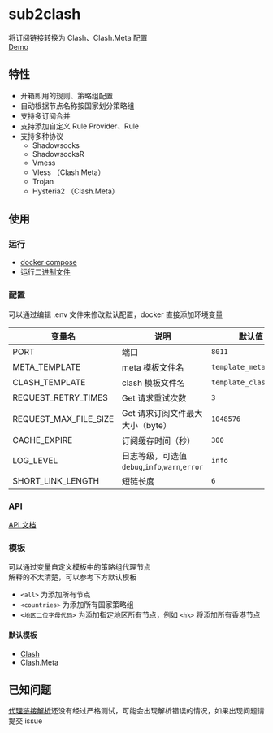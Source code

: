 # sub2clash

将订阅链接转换为 Clash、Clash.Meta 配置  
[Demo](https://www.nite07.com/sub)

## 特性

-   开箱即用的规则、策略组配置
-   自动根据节点名称按国家划分策略组
-   支持多订阅合并
-   支持添加自定义 Rule Provider、Rule
-   支持多种协议
    -   Shadowsocks
    -   ShadowsocksR
    -   Vmess
    -   Vless （Clash.Meta）
    -   Trojan
    -   Hysteria2 （Clash.Meta）

## 使用

### 运行

-   [docker compose](./docker-compose.yml)
-   运行[二进制文件](https://github.com/nitezs/sub2clash/releases/latest)

### 配置

可以通过编辑 .env 文件来修改默认配置，docker 直接添加环境变量

| 变量名                | 说明                                           | 默认值                |
| --------------------- | ---------------------------------------------- | --------------------- |
| PORT                  | 端口                                           | `8011`                |
| META_TEMPLATE         | meta 模板文件名                                | `template_meta.yaml`  |
| CLASH_TEMPLATE        | clash 模板文件名                               | `template_clash.yaml` |
| REQUEST_RETRY_TIMES   | Get 请求重试次数                               | `3`                   |
| REQUEST_MAX_FILE_SIZE | Get 请求订阅文件最大大小（byte）               | `1048576`             |
| CACHE_EXPIRE          | 订阅缓存时间（秒）                             | `300`                 |
| LOG_LEVEL             | 日志等级，可选值 `debug`,`info`,`warn`,`error` | `info`                |
| SHORT_LINK_LENGTH     | 短链长度                                       | `6`                   |

### API

[API 文档](./API_README.md)

### 模板

可以通过变量自定义模板中的策略组代理节点  
解释的不太清楚，可以参考下方默认模板

-   `<all>` 为添加所有节点
-   `<countries>` 为添加所有国家策略组
-   `<地区二位字母代码>` 为添加指定地区所有节点，例如 `<hk>` 将添加所有香港节点

#### 默认模板

-   [Clash](./templates/template_clash.yaml)
-   [Clash.Meta](./templates/template_meta.yaml)

## 已知问题

[代理链接解析](./parser)还没有经过严格测试，可能会出现解析错误的情况，如果出现问题请提交 issue
